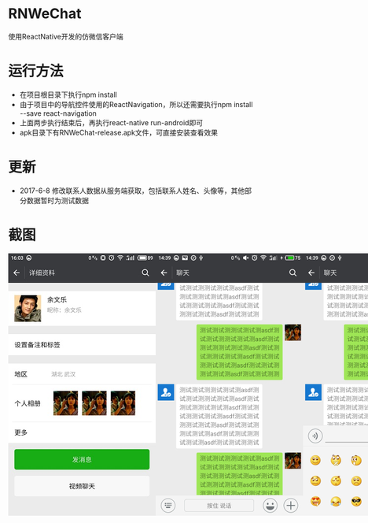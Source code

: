 # RNWeChat
使用ReactNative开发的仿微信客户端

# 运行方法
* 在项目根目录下执行npm install
* 由于项目中的导航控件使用的ReactNavigation，所以还需要执行npm install --save react-navigation
* 上面两步执行结束后，再执行react-native run-android即可
* apk目录下有RNWeChat-release.apk文件，可直接安装查看效果

# 更新
* 2017-6-8 修改联系人数据从服务端获取，包括联系人姓名、头像等，其他部分数据暂时为测试数据

# 截图
<div style="display: flex; flex-direction: 'row'; justify-content: 'space-between'">
  <img src='./screenshots/5.jpg' width='375'>
  <img src='./screenshots/6.jpg' width='375'>
  <img src='./screenshots/7.jpg' width='375'>
  <img src='./screenshots/8.jpg' width='375'>
  <img src='./screenshots/1.jpg' width='375'>
  <img src='./screenshots/2.jpg' width='375'>
  <img src='./screenshots/3.jpg' width='375'>
  <img src='./screenshots/4.jpg' width='375'>
  <img src='./screenshots/9.jpg' width='375'>
  <img src='./screenshots/10.jpg' width='375'>
</div>